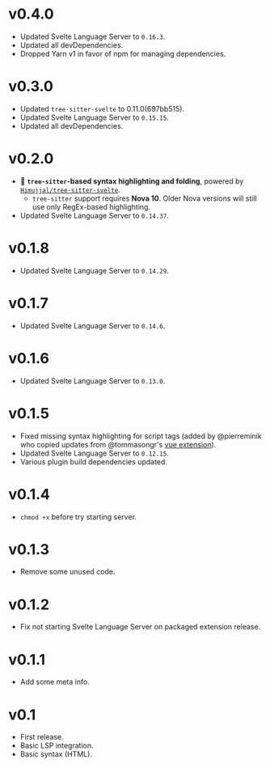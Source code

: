 # v0.4.0

- Updated Svelte Language Server to `0.16.3`.
- Updated all devDependencies.
- Dropped Yarn v1 in favor of npm for managing dependencies.

# v0.3.0

- Updated `tree-sitter-svelte` to 0.11.0(697bb515).
- Updated Svelte Language Server to `0.15.15`.
- Updated all devDependencies.

# v0.2.0

- 🌲 **`tree-sitter`-based syntax highlighting and folding**, powered by
  [`Himujjal/tree-sitter-svelte`](https://github.com/Himujjal/tree-sitter-svelte).
  - `tree-sitter` support requires **Nova 10**. Older Nova versions will still
    use only RegEx-based highlighting.
- Updated Svelte Language Server to `0.14.37`.

# v0.1.8

- Updated Svelte Language Server to `0.14.29`.

# v0.1.7

- Updated Svelte Language Server to `0.14.6`.

# v0.1.6

- Updated Svelte Language Server to `0.13.0`.

# v0.1.5

- Fixed missing syntax highlighting for script tags (added by @pierreminik who
  copied updates from @tommasongr's
  [vue extension](https://github.com/tommasongr/nova-vue)).
- Updated Svelte Language Server to `0.12.15`.
- Various plugin build dependencies updated.

# v0.1.4

- `chmod +x` before try starting server.

# v0.1.3

- Remove some unused code.

# v0.1.2

- Fix not starting Svelte Language Server on packaged extension release.

# v0.1.1

- Add some meta info.

# v0.1

- First release.
- Basic LSP integration.
- Basic syntax (HTML).
